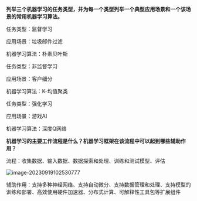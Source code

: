 **列举三个机器学习的任务类型，并为每一个类型列举一个典型应用场景和一个该场景的常用机器学习算法。**

任务类型：监督学习

应用场景：垃圾邮件过滤

机器学习算法：朴素贝叶斯



任务类型：非监督学习

应用场景：客户细分

机器学习算法：K-均值聚类



任务类型：强化学习

应用场景：游戏AI

机器学习算法：深度Q网络



**机器学习的主要工作流程是什么？机器学习框架在该流程中可以起到哪些辅助作用？**

流程：收集数据、输入数据、数据探索和处理、训练和测试模型、评估

![image-20230919102530777](https://media.opennet.top/i/2023/09/19/gyfrlp-0.png)

辅助作用：支持多种神经网络、支持自动微分、支持数据管理和处理、支持模型的训练和部署、高效使用硬件加速器、分布式计算、可解释性工具包等扩展组件

